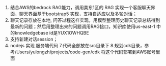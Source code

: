 1. 结合AWS的bedrock RAG能力，调用美东1区的 RAG 实现一个客服聊天界面，聊天界面基于bootstrap5 实现，支持自适应以及多轮对话；
2. 聊天记录存放在本地, 问答过程这样实现，用模型整理历史聊天记录总结得到最新的问题；然后用整理出来的问题调用RAG接口，知识库使用us-east-1 中的knowledgebase id是YUX1OWHQBE
3. 支持新建对话session；
6. nodejs 实现 服务端代码
7.代码全部放在src目录下
8.规划cdk目录，参考/Users/yulongzh/projects/code-gen/cdk 将这个代码部署到AWS账号里面